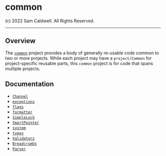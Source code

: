 common
======

(c) 2022 Sam Caldwell. All Rights Reserved.

---

## Overview

The [`common`](../../old_monorepo/projects/adrestia/common) project provides a body of generally re-usable code common to two or more projects.  While
each project may have a `project/Common` for project-specific reusable parts, this `common` project is for code that 
spans multiple projects.

## Documentation

* [`Channel` ](Channel/README.md)
* [`exceptions`](exceptions/README.md)
* [`flags`](flags/README.md)
* [`formatter`](formatter/README.md)
* [`SimpleLock`](SimpleLock/README.md)
* [`SmartPointer`](../common/SmartPointer/README.md)
* [`system`](system/README.md)
* [`types`](types/README.md)
* [`Validators`](Validators/README.md)
* [`Breadcrumbs`](Breadcrumbs/README.md)
* [`Parser`](Parser/README.md)
